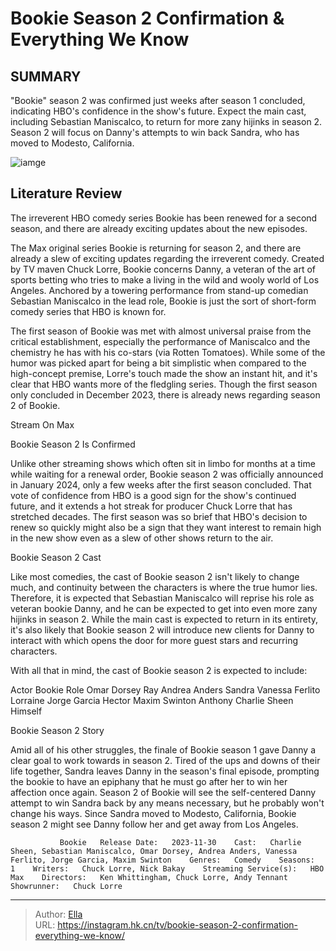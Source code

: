 # Bookie Season 2 Confirmation &amp; Everything We Know


## SUMMARY 



  &#34;Bookie&#34; season 2 was confirmed just weeks after season 1 concluded, indicating HBO&#39;s confidence in the show&#39;s future.   Expect the main cast, including Sebastian Maniscalco, to return for more zany hijinks in season 2.   Season 2 will focus on Danny&#39;s attempts to win back Sandra, who has moved to Modesto, California.  

![iamge](https://static1.srcdn.com/wordpress/wp-content/uploads/2024/01/bookie-season-1.jpg)

## Literature Review
The irreverent HBO comedy series Bookie has been renewed for a second season, and there are already exciting updates about the new episodes.




The Max original series Bookie is returning for season 2, and there are already a slew of exciting updates regarding the irreverent comedy. Created by TV maven Chuck Lorre, Bookie concerns Danny, a veteran of the art of sports betting who tries to make a living in the wild and wooly world of Los Angeles. Anchored by a towering performance from stand-up comedian Sebastian Maniscalco in the lead role, Bookie is just the sort of short-form comedy series that HBO is known for.




The first season of Bookie was met with almost universal praise from the critical establishment, especially the performance of Maniscalco and the chemistry he has with his co-stars (via Rotten Tomatoes). While some of the humor was picked apart for being a bit simplistic when compared to the high-concept premise, Lorre&#39;s touch made the show an instant hit, and it&#39;s clear that HBO wants more of the fledgling series. Though the first season only concluded in December 2023, there is already news regarding season 2 of Bookie.

Stream On Max


 Bookie Season 2 Is Confirmed 
          

Unlike other streaming shows which often sit in limbo for months at a time while waiting for a renewal order, Bookie season 2 was officially announced in January 2024, only a few weeks after the first season concluded. That vote of confidence from HBO is a good sign for the show&#39;s continued future, and it extends a hot streak for producer Chuck Lorre that has stretched decades. The first season was so brief that HBO&#39;s decision to renew so quickly might also be a sign that they want interest to remain high in the new show even as a slew of other shows return to the air.






 Bookie Season 2 Cast 
          

Like most comedies, the cast of Bookie season 2 isn&#39;t likely to change much, and continuity between the characters is where the true humor lies. Therefore, it is expected that Sebastian Maniscalco will reprise his role as veteran bookie Danny, and he can be expected to get into even more zany hijinks in season 2. While the main cast is expected to return in its entirety, it&#39;s also likely that Bookie season 2 will introduce new clients for Danny to interact with which opens the door for more guest stars and recurring characters.

With all that in mind, the cast of Bookie season 2 is expected to include:

 Actor  Bookie Role   Omar Dorsey  Ray   Andrea Anders  Sandra   Vanessa Ferlito  Lorraine   Jorge Garcia  Hector   Maxim Swinton  Anthony   Charlie Sheen  Himself   








 Bookie Season 2 Story 
          

Amid all of his other struggles, the finale of Bookie season 1 gave Danny a clear goal to work towards in season 2. Tired of the ups and downs of their life together, Sandra leaves Danny in the season&#39;s final episode, prompting the bookie to have an epiphany that he must go after her to win her affection once again. Season 2 of Bookie will see the self-centered Danny attempt to win Sandra back by any means necessary, but he probably won&#39;t change his ways. Since Sandra moved to Modesto, California, Bookie season 2 might see Danny follow her and get away from Los Angeles.

               Bookie   Release Date:   2023-11-30    Cast:   Charlie Sheen, Sebastian Maniscalco, Omar Dorsey, Andrea Anders, Vanessa Ferlito, Jorge Garcia, Maxim Swinton    Genres:   Comedy    Seasons:   1    Writers:   Chuck Lorre, Nick Bakay    Streaming Service(s):   HBO Max    Directors:   Ken Whittingham, Chuck Lorre, Andy Tennant    Showrunner:   Chuck Lorre      

---

> Author: [Ella](https://instagram.hk.cn/)  
> URL: https://instagram.hk.cn/tv/bookie-season-2-confirmation-everything-we-know/  


